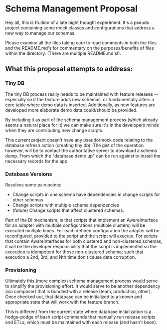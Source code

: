 # Schema Management Proposal
Hey all, this is fruition of a late night thought experiment. It's a pseudo project containing some mock classes and configurations that address a new way to manage our schemas.

Please examine all the files taking care to read comments in both the files and the README.md's for commentary on the purposes/benefits of files within the directory. (There are multiple README.md's!).

## What this proposal attempts to address:
### Tiny DB
The tiny DB process really needs to be maintained with feature releases -- especially so if the feature adds new schemas, or fundamentally alters a core table where demo data is inserted. Additionally, as new features are developed more elaborate demo data could/should be provided.

By including it as part of the schema management process (which already seems a natural place for it) we can make sure it's in the developers minds when they are contributing new change scripts.

This current project doesn't have any pseudo/mock code relating to the database refresh action (creating tiny db). The gist of the operation however, will be to contact the authoritative server to download a schema dump. From which the "database demo up" can be run against to install the necessary records for the app.

### Database Versions
Resolves some pain points:
  * Change scripts in one schema have dependencies in change scripts for other schemas
  * Change scripts with multiple schema dependencies
  * (future) Change scripts that affect clustered schemas.

  Part of the DI mechanism, is that scripts that implement an <Adapter>AwareInterface for an adapter with multiple configurations (multiple clusters) will be executed multiple times. For each defined configuration the adapter will be reconfigured, provided to the script and the script will execute. For scripts that contain <Adapter>AwareInterfaces for both clustered and non-clustered schemas, it will be the developer responsibility that the script is implemented so the execution is idempotent for those non-clustered schema; such that execution a 2nd, 3rd, and Nth time don't cause data corruption.

### Provisioning
Ultimately this (more complex) schema management process would serve to simplify the provisioning effort. It would serve to be another dependency (via composer) that is bundled with a release (team, production, other). Once checked out, that database can be initialized to a known and appropriate state that will work with the feature branch.

This is different from the current state where database initialization is a hodge-podge of bash script commands that manually run release scripts and ETLs; which must be maintained with each release (and hasn't been).

